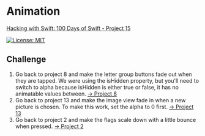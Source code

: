 # Animation

[Hacking with Swift: 100 Days of Swift - Project 15][1]

[![License: MIT](https://img.shields.io/badge/License-MIT-yellow.svg)](https://opensource.org/licenses/MIT)

## Challenge

1. Go back to project 8 and make the letter group buttons fade out when they are tapped. We were using the isHidden property, but you'll need to switch to alpha because isHidden is either true or false, it has no animatable values between. [-> Project 8][2]
2. Go back to project 13 and make the image view fade in when a new picture is chosen. To make this work, set the alpha to 0 first. [-> Project 13][3]
3. Go back to project 2 and make the flags scale down with a little bounce when pressed. [-> Project 2][4]

[1]: https://www.hackingwithswift.com/100/57
[2]: https://github.com/plr-100daysOfSwift/08-Project8/tree/project-15
[3]: https://github.com/plr-100daysOfSwift/13-Project13/tree/project-15
[4]: https://github.com/plr-100daysOfSwift/02-GuessTheFlag/tree/project-15
